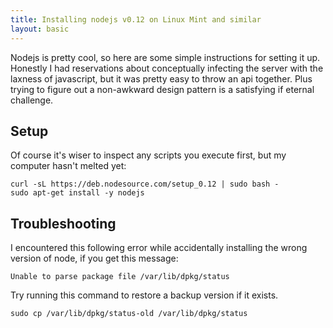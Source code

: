 ```yaml
---
title: Installing nodejs v0.12 on Linux Mint and similar
layout: basic
---
```


Nodejs is pretty cool, so here are some simple instructions for setting it up. Honestly I had
reservations about conceptually infecting the server with the laxness of javascript, but it was
pretty easy to throw an api together. Plus trying to figure out a non-awkward design pattern is a
satisfying if eternal challenge.

## Setup

Of course it's wiser to inspect any scripts you execute first, but my computer hasn't melted yet:

    curl -sL https://deb.nodesource.com/setup_0.12 | sudo bash -
    sudo apt-get install -y nodejs

## Troubleshooting

I encountered this following error while accidentally installing the wrong version of node, if you get this message:

    Unable to parse package file /var/lib/dpkg/status

Try running this command to restore a backup version if it exists.

    sudo cp /var/lib/dpkg/status-old /var/lib/dpkg/status
